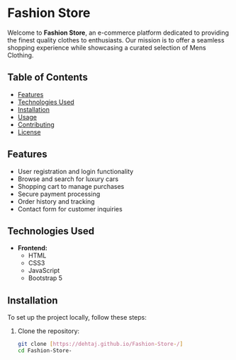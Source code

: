 # Fashion Store

Welcome to **Fashion Store**, an e-commerce platform dedicated to providing the finest quality clothes to enthusiasts. Our mission is to offer a seamless shopping experience while showcasing a curated selection of Mens Clothing.

## Table of Contents
- [Features](#features)
- [Technologies Used](#technologies-used)
- [Installation](#installation)
- [Usage](#usage)
- [Contributing](#contributing)
- [License](#license)

## Features
- User registration and login functionality
- Browse and search for luxury cars
- Shopping cart to manage purchases
- Secure payment processing
- Order history and tracking
- Contact form for customer inquiries

## Technologies Used
- **Frontend:**
  - HTML
  - CSS3
  - JavaScript
  - Bootstrap 5

## Installation
To set up the project locally, follow these steps:

1. Clone the repository:
   ```bash
   git clone [https://dehtaj.github.io/Fashion-Store-/]
   cd Fashion-Store-
